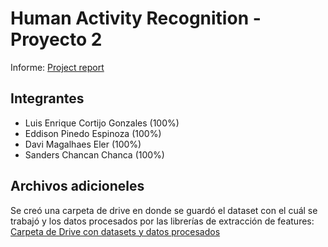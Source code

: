 # Human Activity Recognition - Proyecto 2

Informe: [Project report](informe.pdf)

## Integrantes

- Luis Enrique Cortijo Gonzales (100%)
- Eddison Pinedo Espinoza (100%)
- Davi Magalhaes Eler (100%)
- Sanders Chancan Chanca (100%)

## Archivos adicioneles

Se creó una carpeta de drive en donde se guardó el dataset con el cuál se trabajó y los datos procesados por las librerías de extracción de features:
[Carpeta de Drive con datasets y datos procesados](https://drive.google.com/drive/folders/17wKPQCIJ6K-EzjWvMsl7nO84Wr_NpiQm?usp=sharing)
